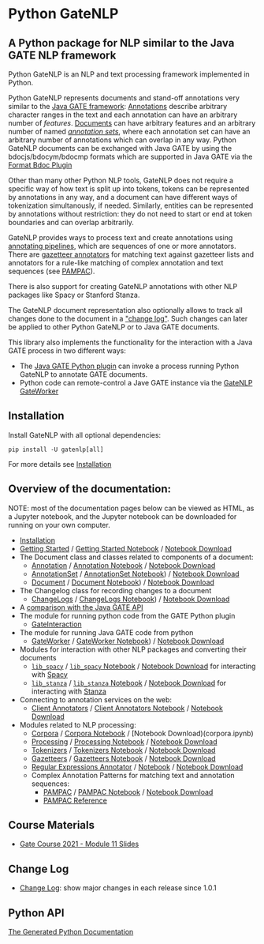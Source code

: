 # Python GateNLP 
## A Python package for NLP similar to the Java GATE NLP framework

Python GateNLP is an NLP and text processing framework implemented in Python. 

Python GateNLP represents documents and stand-off annotations very similar to 
the [Java GATE framework](https://gate.ac.uk/): [Annotations](annotations) describe arbitrary character ranges in the text and each annotation can have an arbitrary number of _features_.  [Documents](documents) can have arbitrary features and an arbitrary number of named [_annotation sets_](annotationsets), where each annotation set can have an arbitrary number of annotations which can overlap in any way. Python GateNLP documents can be exchanged with Java GATE by using the bdocjs/bdocym/bdocmp formats which are supported in Java GATE via the [Format Bdoc Plugin](https://gatenlp.github.io/gateplugin-Format_Bdoc/)

Other than many other Python NLP tools, GateNLP does not require a specific way of how text is split up into tokens, tokens can be represented by annotations in any way, and a document can have different ways of tokenization simultanously, if needed. Similarly, entities can be represented by annotations without restriction: they do not need to start or end at token boundaries and can overlap arbitrarily. 

GateNLP provides ways to process text and create annotations using [annotating pipelines](processing), which are sequences of one or more annotators. 
There are [gazetteer annotators](gazetteers) for matching text against gazetteer lists and annotators for a rule-like matching of complex annotation and text sequences (see [PAMPAC](pampac)).

There is also support for creating GateNLP annotations with other NLP packages like Spacy or Stanford Stanza.

The GateNLP document representation also optionally allows to track all changes
done to the document in a ["change log"](changelogs). 
Such changes can later be applied to other Python GateNLP or to  Java GATE documents.

This library also implements the functionality for the interaction with
a Java GATE process in two different ways:
* The [Java GATE Python plugin](http://gatenlp.github.io/gateplugin-Python/) can invoke a process running Python GateNLP to annotate GATE documents.
* Python code can remote-control a Jave GATE instance via the [GateNLP GateWorker](gateworker)

## Installation

Install GateNLP with all optional dependencies: 

`pip install -U gatenlp[all]`

For more details see [Installation](installation.md)

## Overview of the documentation:

NOTE: most of the documentation pages below can be viewed as HTML, as a Jupyter notebook, and the Jupyter notebook can be downloaded 
for running on your own computer.

* [Installation](installation.md)
* [Getting Started](getting-started) / [Getting Started Notebook](https://nbviewer.jupyter.org/urls/gatenlp.github.io/python-gatenlp/getting-started.ipynb) / [Notebook Download](getting-started.ipynb)
* The Document class and classes related to components of a document:
    * [Annotation](annotations) / [Annotation Notebook](https://nbviewer.jupyter.org/urls/gatenlp.github.io/python-gatenlp/annotations.ipynb) / [Notebook Download](annotations.ipynb)
    * [AnnotationSet](annotationsets) / [AnnotationSet Notebook](https://nbviewer.jupyter.org/urls/gatenlp.github.io/python-gatenlp/annotationsets.ipynb)) / [Notebook Download](annotationsets.ipynb)
    * [Document](documents) / [Document Notebook](https://nbviewer.jupyter.org/urls/gatenlp.github.io/python-gatenlp/documents.ipynb)) / [Notebook Download](documents.ipynb)
* The Changelog class for recording changes to a document
    * [ChangeLogs](changelogs) / [ChangeLogs Notebook](https://nbviewer.jupyter.org/urls/gatenlp.github.io/python-gatenlp/changelogs.ipynb)) / [Notebook Download](changelogs.ipynb)
* A [comparison with the Java GATE API](diffs2gate)
* The module for running python code from the GATE Python plugin
    * [GateInteraction](gateinteraction)
* The module for running Java GATE code from python
    * [GateWorker](gateworker) / [GateWorker Notebook](https://nbviewer.jupyter.org/urls/gatenlp.github.io/python-gatenlp/gateworker.ipynb)) / [Notebook Download](gateworker.ipynb)
* Modules for interaction with other NLP packages and converting their documents
    * [`lib_spacy`](lib_spacy) / [`lib_spacy` Notebook](https://nbviewer.jupyter.org/urls/gatenlp.github.io/python-gatenlp/lib_spacy.ipynb) / [Notebook Download](lib_spacy.ipynb) for interacting with [Spacy](spacy.io/)
    * [`lib_stanza`](lib_stanza) / [`lib_stanza` Notebook](https://nbviewer.jupyter.org/urls/gatenlp.github.io/python-gatenlp/lib_stanza.ipynb) / [Notebook Download](lib_stanza.ipynb) for interacting with [Stanza](https://stanfordnlp.github.io/stanza/)
* Connecting to annotation services on the web:
    * [Client Annotators](client_annotators) / [Client Annotators Notebook](https://nbviewer.jupyter.org/urls/gatenlp.github.io/python-gatenlp/client_annotators.ipynb) / [Notebook Download](client_annotators.ipynb)
* Modules related to NLP processing:
    * [Corpora](corpora) / [Corpora Notebook](https://nbviewer.jupyter.org/urls/gatenlp.github.io/python-gatenlp/corpora.ipynb) / [Notebook Download)(corpora.ipynb)
    * [Processing](processing) / [Processing Notebook](https://nbviewer.jupyter.org/urls/gatenlp.github.io/python-gatenlp/processing.ipynb) / [Notebook Download](processing.ipynb)
    * [Tokenizers](tokenizers) / [Tokenizers Notebook](https://nbviewer.jupyter.org/urls/gatenlp.github.io/python-gatenlp/tokenizers.ipynb) / [Notebook Download](tokenizers.ipynb)
    * [Gazetteers](gazetteers) / [Gazetteers Notebook](https://nbviewer.jupyter.org/urls/gatenlp.github.io/python-gatenlp/gazetteers.ipynb) / [Notebook Download](gazetteers.ipynb)
    * [Regular Expressions Annotator](stringregex) / [Notebook](https://nbviewer.jupyter.org/urls/gatenlp.github.io/python-gatenlp/stringregex.ipynb) / [Notebook Download](stringregex.ipynb)
    * Complex Annotation Patterns for matching text and annotation sequences: 
      * [PAMPAC](pampac) / [PAMPAC Notebook](https://nbviewer.jupyter.org/urls/gatenlp.github.io/python-gatenlp/pampac.ipynb) / [Notebook Download](pampac.ipynb)
      * [PAMPAC Reference](pampac-reference)

## Course Materials

* [Gate Course 2021 - Module 11 Slides](training/module11-python.slides.html)

## Change Log

* [Change Log](changes): show major changes in each release since 1.0.1

## Python API

[The Generated Python Documentation](pythondoc/gatenlp)

